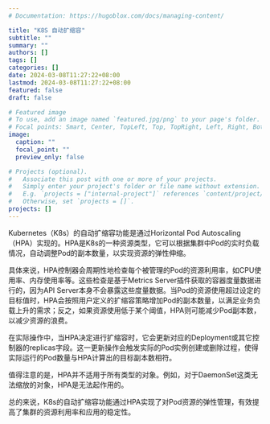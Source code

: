```yaml
---
# Documentation: https://hugoblox.com/docs/managing-content/

title: "K8S 自动扩缩容"
subtitle: ""
summary: ""
authors: []
tags: []
categories: []
date: 2024-03-08T11:27:22+08:00
lastmod: 2024-03-08T11:27:22+08:00
featured: false
draft: false

# Featured image
# To use, add an image named `featured.jpg/png` to your page's folder.
# Focal points: Smart, Center, TopLeft, Top, TopRight, Left, Right, BottomLeft, Bottom, BottomRight.
image:
  caption: ""
  focal_point: ""
  preview_only: false

# Projects (optional).
#   Associate this post with one or more of your projects.
#   Simply enter your project's folder or file name without extension.
#   E.g. `projects = ["internal-project"]` references `content/project/deep-learning/index.md`.
#   Otherwise, set `projects = []`.
projects: []
---
```


Kubernetes（K8s）的自动扩缩容功能是通过Horizontal Pod Autoscaling（HPA）实现的。HPA是K8s的一种资源类型，它可以根据集群中Pod的实时负载情况，自动调整Pod的副本数量，以实现资源的弹性伸缩。

具体来说，HPA控制器会周期性地检查每个被管理的Pod的资源利用率，如CPU使用率、内存使用率等。这些检查是基于Metrics Server插件获取的容器度量数据进行的，因为API Server本身不会暴露这些度量数据。当Pod的资源使用超过设定的目标值时，HPA会按照用户定义的扩缩容策略增加Pod的副本数量，以满足业务负载上升的需求；反之，如果资源使用低于某个阈值，HPA则可能减少Pod副本数，以减少资源的浪费。

在实际操作中，当HPA决定进行扩缩容时，它会更新对应的Deployment或其它控制器的replicas字段。这一更新操作会触发实际的Pod实例创建或删除过程，使得实际运行的Pod数量与HPA计算出的目标副本数相符。

值得注意的是，HPA并不适用于所有类型的对象。例如，对于DaemonSet这类无法缩放的对象，HPA是无法起作用的。

总的来说，K8s的自动扩缩容功能通过HPA实现了对Pod资源的弹性管理，有效提高了集群的资源利用率和应用的稳定性。

<!-- 视频讲解 -->
